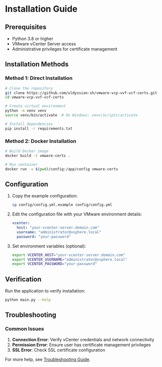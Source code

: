 # Installation Guide

## Prerequisites

- Python 3.8 or higher
- VMware vCenter Server access
- Administrative privileges for certificate management

## Installation Methods

### Method 1: Direct Installation

```bash
# Clone the repository
git clone https://github.com/uldyssian-sh/vmware-vcp-vvf-vcf-certs.git
cd vmware-vcp-vvf-vcf-certs

# Create virtual environment
python -m venv venv
source venv/bin/activate  # On Windows: venv\Scripts\activate

# Install dependencies
pip install -r requirements.txt
```

### Method 2: Docker Installation

```bash
# Build Docker image
docker build -t vmware-certs .

# Run container
docker run -v $(pwd)/config:/app/config vmware-certs
```

## Configuration

1. Copy the example configuration:
   ```bash
   cp config/config.yml.example config/config.yml
   ```

2. Edit the configuration file with your VMware environment details:
   ```yaml
   vcenter:
     host: "your-vcenter-server.domain.com"
     username: "administrator@vsphere.local"
     password: "your-password"
   ```

3. Set environment variables (optional):
   ```bash
   export VCENTER_HOST="your-vcenter-server.domain.com"
   export VCENTER_USERNAME="administrator@vsphere.local"
   export VCENTER_PASSWORD="your-password"
   ```

## Verification

Run the application to verify installation:

```bash
python main.py --help
```

## Troubleshooting

### Common Issues

1. **Connection Error**: Verify vCenter credentials and network connectivity
2. **Permission Error**: Ensure user has certificate management privileges
3. **SSL Error**: Check SSL certificate configuration

For more help, see [Troubleshooting Guide](troubleshooting.md).